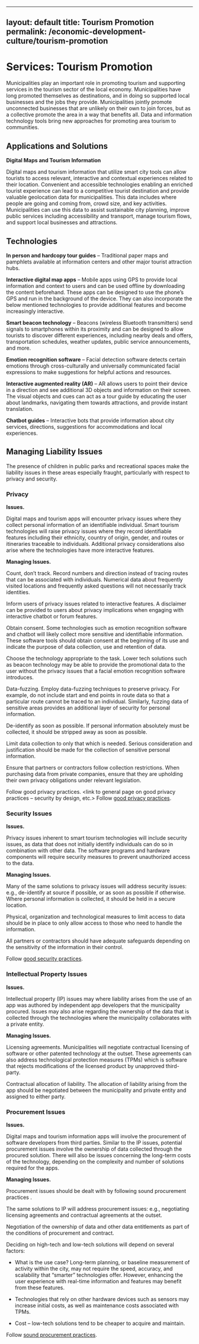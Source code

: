 
---
layout: default
title: Tourism Promotion
permalink: /economic-development-culture/tourism-promotion
---
# Services: Tourism Promotion

Municipalities play an important role in promoting tourism and supporting services in the tourism sector of the local economy.  Municipalities have long promoted themselves as destinations, and in doing so supported local businesses and the jobs they provide.  Municipalities jointly promote unconnected businesses that are unlikely on their own to join forces, but as a collective promote the area in a way that benefits all.  Data and information technology tools bring new approaches for promoting area tourism to communities.

## Applications and Solutions

**Digital Maps and Tourism Information**

Digital maps and tourism information that utilize smart city tools can allow tourists to access relevant, interactive and contextual experiences related to their location. Convenient and accessible technologies enabling an enriched tourist experience can lead to a competitive tourist destination and provide valuable geolocation data for municipalities. This data includes where people are going and coming from, crowd size, and key activities. Municipalities can use this data to assist sustainable city planning, improve public services including accessibility and transport, manage tourism flows, and support local businesses and attractions. 

## Technologies

**In person and hardcopy tour guides** – Traditional paper maps and pamphlets available at information centers and other major tourist attraction hubs.

**Interactive digital map apps** – Mobile apps using GPS to provide local information and context to users and can be used offline by downloading the content beforehand. These apps can be designed to use the phone’s GPS and run in the background of the device. They can also incorporate the below mentioned technologies to provide additional features and become increasingly interactive.

**Smart beacon technology** – Beacons (wireless Bluetooth transmitters) send signals to smartphones within its proximity and can be designed to allow tourists to discover different experiences, including nearby deals and offers, transportation schedules, weather updates, public service announcements, and more.

**Emotion recognition software** – Facial detection software detects certain emotions through cross-culturally and universally communicated facial expressions to make suggestions for helpful actions and resources.

**Interactive augmented reality (AR)** – AR allows users to point their device in a direction and see additional 3D objects and information on their screen. The visual objects and cues can act as a tour guide by educating the user about landmarks, navigating them towards attractions, and provide instant translation.

**Chatbot guides** – Interactive bots that provide information about city services, directions, suggestions for accommodations and local experiences.  

## Managing Liability Issues

The presence of children in public parks and recreational spaces make the liability issues in these areas especially fraught, particularly with respect to privacy and security.

### Privacy 

**Issues.** 

Digital maps and tourism apps will encounter privacy issues where they collect personal information of an identifiable individual. Smart tourism technologies will raise privacy issues where they record identifiable features including their ethnicity, country of origin, gender, and routes or itineraries traceable to individuals. Additional privacy considerations also arise where the technologies have more interactive features.

**Managing Issues.**
  
Count, don’t track.  Record numbers and direction instead of tracing routes that can be associated with individuals. Numerical data about frequently visited locations and frequently asked questions will not necessarily track identities.

Inform users of privacy issues related to interactive features. A disclaimer can be provided to users about privacy implications when engaging with interactive chatbot or forum features.

Obtain consent. Some technologies such as emotion recognition software and chatbot will likely collect more sensitive and identifiable information. These software tools should obtain consent at the beginning of its use and indicate the purpose of data collection, use and retention of data.

Choose the technology appropriate to the task.  Lower tech solutions such as beacon technology may be able to provide the promotional data to the user without the privacy issues that a facial emotion recognition software introduces.

Data-fuzzing. Employ data-fuzzing techniques to preserve privacy. For example, do not include start and end points in route data so that a particular route cannot be traced to an individual. Similarly, fuzzing data of sensitive areas provides an additional layer of security for personal information.

De-identify as soon as possible.  If personal information absolutely must be collected, it should be stripped away as soon as possible.

Limit data collection to only that which is needed. Serious consideration and justification should be made for the collection of sensitive personal information.

Ensure that partners or contractors follow collection restrictions. When purchasing data from private companies, ensure that they are upholding their own privacy obligations under relevant legislation.

Follow good privacy practices. <link to general page on good privacy practices – security by design, etc.>
Follow [good privacy practices](https://cippic-ca.github.io/SmartCityToolkit/privacy.html).

### Security Issues

**Issues.**  

Privacy issues inherent to smart tourism technologies will include security issues, as data that does not initially identify individuals can do so in combination with other data. The software programs and hardware components will require security measures to prevent unauthorized access to the data.

**Managing Issues.**

Many of the same solutions to privacy issues will address security issues:  e.g., de-identify at source if possible, or as soon as possible if otherwise.  Where personal information is collected, it should be held in a secure location.  

Physical, organization and technological measures to limit access to data should be in place to only allow access to those who need to handle the information. 

All partners or contractors should have adequate safeguards depending on the sensitivity of the information in their control.

Follow [good security practices](https://cippic-ca.github.io/SmartCityToolkit/security.html). 

### Intellectual Property Issues

**Issues.** 

Intellectual property (IP) issues may where liability arises from the use of an app was authored by independent app developers that the municipality procured. Issues may also arise regarding the ownership of the data that is collected through the technologies where the municipality collaborates with a private entity.

**Managing Issues.**

Licensing agreements. Municipalities will negotiate contractual licensing of software or other patented technology at the outset. These agreements can also address technological protection measures (TPMs) which is software that rejects modifications of the licensed product by unapproved third-party.

Contractual allocation of liability. The allocation of liability arising from the app should be negotiated between the municipality and private entity and assigned to either party.

### Procurement Issues

**Issues.**

Digital maps and tourism information apps will involve the procurement of software developers from third parties. Similar to the IP issues, potential procurement issues involve the ownership of data collected through the procured solution. There will also be issues concerning the long-term costs of the technology, depending on the complexity and number of solutions required for the apps.

**Managing Issues.** 

Procurement issues should be dealt with by following sound procurement practices <link to procurement guide>.

The same solutions to IP will address procurement issues:  e.g., negotiating licensing agreements and contractual agreements at the outset.

Negotiation of the ownership of data and other data entitlements as part of the conditions of procurement and contract.

Deciding on high-tech and low-tech solutions will depend on several factors:
  - What is the use case? Long-term planning, or baseline measurement of activity within the city, may not require the speed, accuracy, and scalability that “smarter” technologies offer. However, enhancing the user experience with real-time information and features may benefit from these features. 

  - Technologies that rely on other hardware devices such as sensors may increase initial costs, as well as maintenance costs associated with TPMs.

  - Cost – low-tech solutions tend to be cheaper to acquire and maintain.

Follow [sound procurement practices](https://cippic-ca.github.io/SmartCityToolkit/procurement.html).
